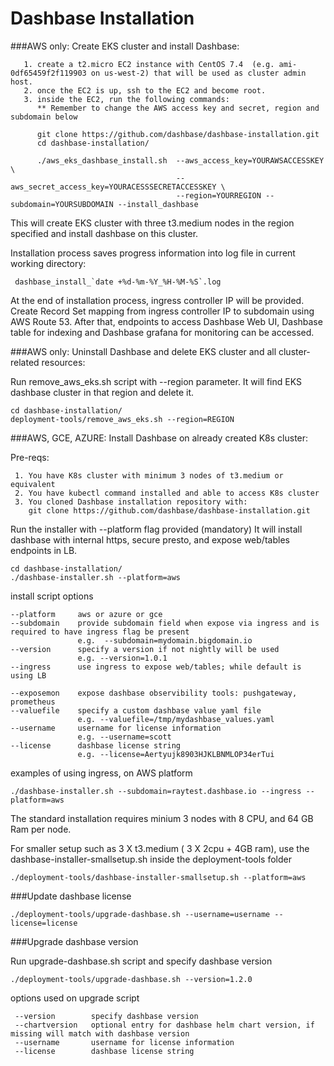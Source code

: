 # Dashbase Installation

###AWS only: Create EKS cluster and install Dashbase:

```
   1. create a t2.micro EC2 instance with CentOS 7.4  (e.g. ami-0df65459f2f119903 on us-west-2) that will be used as cluster admin host.
   2. once the EC2 is up, ssh to the EC2 and become root.
   3. inside the EC2, run the following commands:
      ** Remember to change the AWS access key and secret, region and subdomain below

      git clone https://github.com/dashbase/dashbase-installation.git
      cd dashbase-installation/

      ./aws_eks_dashbase_install.sh  --aws_access_key=YOURAWSACCESSKEY \
                                     --aws_secret_access_key=YOURACESSSECRETACCESSKEY \
                                     --region=YOURREGION --subdomain=YOURSUBDOMAIN --install_dashbase

```
This will create EKS cluster with three t3.medium nodes in the region specified and install dashbase on this cluster.

Installation process saves progress information into log file in current working directory:
```
 dashbase_install_`date +%d-%m-%Y_%H-%M-%S`.log
```

At the end of installation process, ingress controller IP will be provided.
Create Record Set mapping from ingress controller IP to subdomain using AWS Route 53.
After that, endpoints to access Dashbase Web UI, Dashbase table for indexing and Dashbase grafana for monitoring can be accessed.


###AWS only: Uninstall Dashbase and delete EKS cluster and all cluster-related resources:

Run remove_aws_eks.sh script with --region parameter.
It will find EKS dashbase cluster in that region and delete it.

```
cd dashbase-installation/
deployment-tools/remove_aws_eks.sh --region=REGION
```

###AWS, GCE, AZURE: Install Dashbase on already created K8s cluster:

Pre-reqs:
```
 1. You have K8s cluster with minimum 3 nodes of t3.medium or equivalent
 2. You have kubectl command installed and able to access K8s cluster
 3. You cloned Dashbase installation repository with:
    git clone https://github.com/dashbase/dashbase-installation.git
```

Run the installer with --platform flag provided (mandatory)
It will install dashbase with internal https, secure presto, and expose web/tables endpoints in LB.

```
cd dashbase-installation/
./dashbase-installer.sh --platform=aws
```

install script options

    --platform     aws or azure or gce
    --subdomain    provide subdomain field when expose via ingress and is required to have ingress flag be present
                   e.g.  --subdomain=mydomain.bigdomain.io
    --version      specify a version if not nightly will be used
                   e.g. --version=1.0.1
    --ingress      use ingress to expose web/tables; while default is using LB

    --exposemon    expose dashbase observibility tools: pushgateway, prometheus
    --valuefile    specify a custom dashbase value yaml file
                   e.g. --valuefile=/tmp/mydashbase_values.yaml
    --username     username for license information 
                   e.g. --username=scott
    --license      dashbase license string 
                   e.g. --license=Aertyujk8903HJKLBNMLOP34erTui
    
    
examples of using ingress, on AWS platform

    ./dashbase-installer.sh --subdomain=raytest.dashbase.io --ingress --platform=aws

The standard installation requires minium 3 nodes with 8 CPU, and 64 GB Ram per node.

For smaller setup such as 3 X t3.medium ( 3 X  2cpu + 4GB ram), use the dashbase-installer-smallsetup.sh inside the deployment-tools folder

```
./deployment-tools/dashbase-installer-smallsetup.sh --platform=aws
```

###Update dashbase license

```
./deployment-tools/upgrade-dashbase.sh --username=username --license=license
```

###Upgrade dashbase version

Run upgrade-dashbase.sh script and specify dashbase version
```
./deployment-tools/upgrade-dashbase.sh --version=1.2.0
``` 
options used on upgrade script

     --version        specify dashbase version
     --chartversion   optional entry for dashbase helm chart version, if missing will match with dashbase version
     --username       username for license information
     --license        dashbase license string



